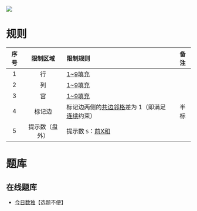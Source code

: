 ![](https://cn.sudoku.today/pic/02/xsumpartconsecutive/25495_350757.png)

# 规则

| 序号  |  限制区域   | 限制规则                        | 备注  |
|:---:|:-------:|:----------------------------|:---:|
|  1  |    行    | [1~9填充]                     |     |
|  2  |    列    | [1~9填充]                     |     |
|  3  |    宫    | [1~9填充]                     |     |
|  4  |   标记边   | 标记边两侧的[共边邻格]差为 1（即满足[连续]约束） | 半标  |
|  5  | 提示数（盘外） | 提示数 `S`：[前X和]               |     |

# 题库

## 在线题库

- [今日数独]【选题不便】

[1~9填充]: ../../../rules.md#1~9填充

[共边邻格]: ../../../rules.md#共边邻格

[连续]: ../../../rules.md#连续

[前X和]: ../../../rules.md#前X和

[今日数独]: https://cn.sudoku.today/g-hybrid-sudoku-consecutive-pairs-sum-frame/
